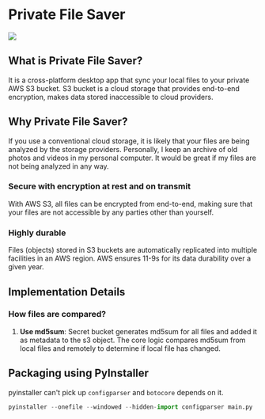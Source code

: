 # Private File Saver

![](https://github.com/melvinkcx/private-file-saver/workflows/tests/badge.svg)

## What is Private File Saver?

It is a cross-platform desktop app that sync your local files to your private AWS S3 bucket. 
S3 bucket is a cloud storage that provides end-to-end encryption, makes data stored inaccessible to 
cloud providers.

## Why Private File Saver?
If you use a conventional cloud storage, it is likely that your files are being analyzed by the storage providers.
Personally, I keep an archive of old photos and videos in my personal computer. 
It would be great if my files are not being analyzed in any way.  

### Secure with encryption at rest and on transmit
With AWS S3, all files can be encrypted from end-to-end, making sure that your files are not accessible by any parties other than yourself.
   
### Highly durable
Files (objects) stored in S3 buckets are automatically replicated into multiple facilities in an AWS region. AWS ensures 11-9s for its data durability over a given year. 


## Implementation Details

### How files are compared?

1. **Use md5sum**: Secret bucket generates md5sum for all files and added it as metadata to the s3 object. The core logic compares md5sum from local files and remotely to determine if local file has changed.

## Packaging using PyInstaller

pyinstaller can't pick up `configparser` and `botocore` depends on it.

```python
pyinstaller --onefile --windowed --hidden-import configparser main.py
```